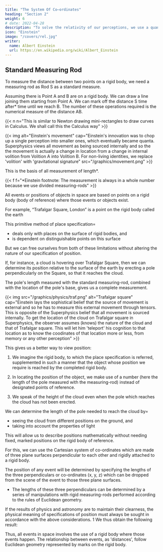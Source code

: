 ```yaml
---
title: "The System Of Co–ordinates"
heading: "Section 2"
weight: 6
# date: 2022-04-28
description: "To solve the relativity of our perceptions, we use a quantum as our measuring rod which we add to itself"
icon: "Einstein"
image: "/covers/rel.jpg"
writer:
  name: Albert Einstein
  url: https://en.wikipedia.org/wiki/Albert_Einstein
---
```




## Standard Measuring Rod

To measure the distance between two points on a rigid body, we need a measuring rod as Rod S as a standard measure. 

Assuming there is Point A and B are on a rigid body. We can draw a line joining them starting from Point A. We can mark off the distance S time after* time until we reach B. The number of these operations required is the numerical measure of the distance AB.


{{< n n="This is similar to Newton drawing mini-rectangles to draw curves in Calculus. We shall call this the Calculus way" >}}



{{< img alt="Einstein's movement" cap="Einstein's innovation was to chop up a single perception into smaller ones, which eventually became quanta. Superphysics views all movement as being sourced internally and so the the movement is actually a change in location from a change in internal volition from Volition A into Volition B. For non-living identities, we replace 'volition' with 'gravitational signature" src="/graphics/movement.png" >}}


This is the basis of all measurement of length*.


{{< f f="*Einstein footnote: The measurement is always in a whole number because we use divided measuring-rods" >}}


All events or positions of objects in space are based on points on a rigid body (body of reference) where those events or objects exist. 

For example, “Trafalgar Square, London” is a point on the rigid body called the earth

This primitive method of place specification= 
- deals only with places on the surface of rigid bodies, and
- is dependent on distinguishable points on this surface

But we can free ourselves from both of these limitations without altering the nature of our specification of position.

If, for instance, a cloud is hovering over Trafalgar Square, then we can determine its position relative to the surface
of the earth by erecting a pole perpendicularly on the Square, so that it reaches the cloud. 

The pole's length measured with the standard measuring-rod, combined with the location of the pole's base, gives us a complete measurement. 


{{< img src="/graphics/physics/traf.png" alt="Trafalgar square" cap="Einstein lays the sophistical belief that the source of movement is external and so he has to measure this external movement through tensors. This is opposite of the Superphysics belief that all movement is sourced internally. To get the location of the cloud on Trafalgar square in Superphysics, the observer assumes (knows) the nature of the cloud and that of Trafalgar square. This will let him 'teleport' his cognition to that location as to know the coodinates of that location more or less, from memory or any other perception"  >}}


This gives us a better way to view position:

1. We imagine the rigid body, to which the place specification is referred, supplemented in such a manner that the object whose position we require is reached by the completed rigid body.

2. In locating the position of the object, we make use of a number (here the length of the pole measured with the measuring-rod) instead of designated points of reference.

3. We speak of the height of the cloud even when the pole which reaches the cloud has not been erected. 



We can determine the length of the pole needed to reach the cloud by= 
- seeing the cloud from different positions on the ground, and
- taking into account the properties of light

This will allow us to describe positions mathematically without needing fixed, marked positions on the rigid body of reference. 

For this, we can use the Cartesian system of co-ordinates which are made of three plane surfaces perpendicular to each other and rigidly attached to a rigid body. 

The position of any event will be determined by specifying the lengths of the three perpendiculars or co-ordinates (x, y, z) which can be dropped from the scene of the event to those three plane surfaces. 
- The lengths of these three perpendiculars can be determined by a series of manipulations with rigid measuring-rods performed according to the rules of Euclidean geometry.

<!-- In practice, the rigid surfaces which constitute the system of co-ordinates are generally not
available; furthermore, the magnitudes of the coordinates are not actually determined by constructions with rigid rods, but by indirect means. -->

If the results of physics and astronomy are to maintain their clearness, the physical meaning of
specifications of position must always be sought in accordance with the above considerations. 1
We thus obtain the following result:

Thus, all events in space involves the use of a rigid body where those events happen. The relationship between events, as 'distances', follow Euclidean geometry represented by marks on the rigid body. 

<!-- to which such events have to be referred. The resulting relationship takes for granted that the laws of Euclidean geometry hold for “distances,” the “distance” being represented physically by means of the convention of two marks on a rigid body.

1 A refinement and modification of these views does not become
necessary until we come to deal with the general theory of relativity,
treated in the second part of this book. -->